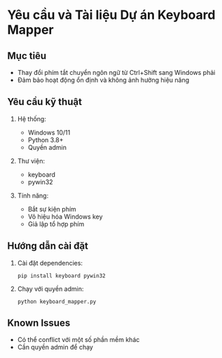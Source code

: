 # Yêu cầu và Tài liệu Dự án Keyboard Mapper

## Mục tiêu

-   Thay đổi phím tắt chuyển ngôn ngữ từ Ctrl+Shift sang Windows phải
-   Đảm bảo hoạt động ổn định và không ảnh hưởng hiệu năng

## Yêu cầu kỹ thuật

1. Hệ thống:

    - Windows 10/11
    - Python 3.8+
    - Quyền admin

2. Thư viện:

    - keyboard
    - pywin32

3. Tính năng:
    - Bắt sự kiện phím
    - Vô hiệu hóa Windows key
    - Giả lập tổ hợp phím

## Hướng dẫn cài đặt

1. Cài đặt dependencies:
    ```
    pip install keyboard pywin32
    ```
2. Chạy với quyền admin:
    ```
    python keyboard_mapper.py
    ```

## Known Issues

-   Có thể conflict với một số phần mềm khác
-   Cần quyền admin để chạy

